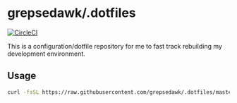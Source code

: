 # grepsedawk/.dotfiles

[![CircleCI](https://circleci.com/gh/grepsedawk/.dotfiles.svg?style=svg)](https://circleci.com/gh/grepsedawk/.dotfiles)

This is a configuration/dotfile repository for me to fast track rebuilding my development environment.

## Usage

```bash
curl -fsSL https://raw.githubusercontent.com/grepsedawk/.dotfiles/master/install-scripts/install.sh | bash
```
